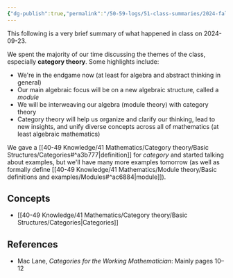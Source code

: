 ```yaml
---
{"dg-publish":true,"permalink":"/50-59-logs/51-class-summaries/2024-fall/math-561/2024-09/2024-09-23/","updated":"2024-09-30T06:58:37-07:00"}
---
```


This following is a very brief summary of what happened in class on 2024-09-23.

We spent the majority of our time discussing the themes of the class, especially **category theory**. Some highlights include:
- We're in the endgame now (at least for algebra and abstract thinking in general)
- Our main algebraic focus will be on a new algebraic structure, called a *module*
- We will be interweaving our algebra (module theory) with category theory
- Category theory will help us organize and clarify our thinking, lead to new insights, and unify diverse concepts across all of mathematics (at least algebraic mathematics)

We gave a [[40-49 Knowledge/41 Mathematics/Category theory/Basic Structures/Categories#^a3b777\|definition]] for *category* and started talking about examples, but we'll have many more examples tomorrow (as well as formally define [[40-49 Knowledge/41 Mathematics/Module theory/Basic definitions and examples/Modules#^ac6884\|module]]).
## Concepts

- [[40-49 Knowledge/41 Mathematics/Category theory/Basic Structures/Categories\|Categories]]

## References

- Mac Lane, *Categories for the Working Mathematician*: Mainly pages 10–12